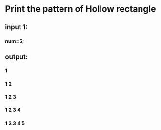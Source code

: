 # Print the pattern of Hollow rectangle 

## input 1:
### num=5;

## output:

### 1
### 1 2
### 1 2 3
### 1 2 3 4
### 1 2 3 4 5
